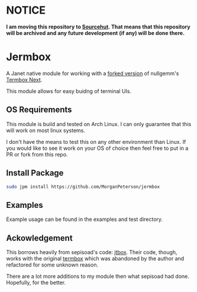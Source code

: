 # NOTICE

__I am moving this repository to [Sourcehut](https://git.sr.ht/~nullevoid/jermbox). That means that this repository will be archived and any future development (if any) will be done there.__

# Jermbox

A Janet native module for working with a [forked version](https://github.com/MorganPeterson/termbox_next) of nullgemm's [Termbox Next](https://github.com/nullgemm/termbox_next).

This module allows for easy buidng of terminal UIs.

## OS Requirements

This module is build and tested on Arch Linux. I can only guarantee that this will work on most linux systems.

I don't have the means to test this on any other environment than Linux. If you would like to see it work on your OS of choice then feel free to put in a PR or fork from this repo.

## Install Package

```sh
sudo jpm install https://github.com/MorganPeterson/jermbox
```

## Examples

Example usage can be found in the examples and test directory.

## Ackowledgement

This borrows heavily from sepisoad's code: [jtbox](https://github.com/sepisoad/jtbox). Their code, though, works with the original [termbox](https://github.com/nsf/termbox) which was abandoned by the author and refactored for some unknown reason.

There are a lot more additions to my module then what sepisoad had done. Hopefully, for the better.
